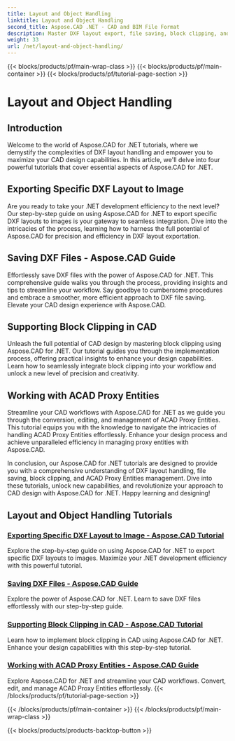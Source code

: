 ```yaml
---
title: Layout and Object Handling
linktitle: Layout and Object Handling
second_title: Aspose.CAD .NET - CAD and BIM File Format
description: Master DXF layout export, file saving, block clipping, and ACAD Proxy Entities effortlessly for enhanced CAD design using Aspose.CAD for .NET.
weight: 33
url: /net/layout-and-object-handling/
---
```


{{< blocks/products/pf/main-wrap-class >}}
{{< blocks/products/pf/main-container >}}
{{< blocks/products/pf/tutorial-page-section >}}

# Layout and Object Handling


## Introduction

Welcome to the world of Aspose.CAD for .NET tutorials, where we demystify the complexities of DXF layout handling and empower you to maximize your CAD design capabilities. In this article, we'll delve into four powerful tutorials that cover essential aspects of Aspose.CAD for .NET.

 ## Exporting Specific DXF Layout to Image

Are you ready to take your .NET development efficiency to the next level? Our step-by-step guide on using Aspose.CAD for .NET to export specific DXF layouts to images is your gateway to seamless integration. Dive into the intricacies of the process, learning how to harness the full potential of Aspose.CAD for precision and efficiency in DXF layout exportation.

 ## Saving DXF Files - Aspose.CAD Guide

Effortlessly save DXF files with the power of Aspose.CAD for .NET. This comprehensive guide walks you through the process, providing insights and tips to streamline your workflow. Say goodbye to cumbersome procedures and embrace a smoother, more efficient approach to DXF file saving. Elevate your CAD design experience with Aspose.CAD.

 ## Supporting Block Clipping in CAD

Unleash the full potential of CAD design by mastering block clipping using Aspose.CAD for .NET. Our tutorial guides you through the implementation process, offering practical insights to enhance your design capabilities. Learn how to seamlessly integrate block clipping into your workflow and unlock a new level of precision and creativity.

 ## Working with ACAD Proxy Entities

Streamline your CAD workflows with Aspose.CAD for .NET as we guide you through the conversion, editing, and management of ACAD Proxy Entities. This tutorial equips you with the knowledge to navigate the intricacies of handling ACAD Proxy Entities effortlessly. Enhance your design process and achieve unparalleled efficiency in managing proxy entities with Aspose.CAD.

In conclusion, our Aspose.CAD for .NET tutorials are designed to provide you with a comprehensive understanding of DXF layout handling, file saving, block clipping, and ACAD Proxy Entities management. Dive into these tutorials, unlock new capabilities, and revolutionize your approach to CAD design with Aspose.CAD for .NET. Happy learning and designing!
## Layout and Object Handling Tutorials
### [Exporting Specific DXF Layout to Image - Aspose.CAD Tutorial](./exporting-specific-dxf-layout-to-image/)
Explore the step-by-step guide on using Aspose.CAD for .NET to export specific DXF layouts to images. Maximize your .NET development efficiency with this powerful tutorial.
### [Saving DXF Files - Aspose.CAD Guide](./saving-dxf-files/)
Explore the power of Aspose.CAD for .NET. Learn to save DXF files effortlessly with our step-by-step guide.
### [Supporting Block Clipping in CAD - Aspose.CAD Tutorial](./supporting-block-clipping-in-cad/)
Learn how to implement block clipping in CAD using Aspose.CAD for .NET. Enhance your design capabilities with this step-by-step tutorial.
### [Working with ACAD Proxy Entities - Aspose.CAD Guide](./working-with-acad-proxy-entities/)
Explore Aspose.CAD for .NET and streamline your CAD workflows. Convert, edit, and manage ACAD Proxy Entities effortlessly.
{{< /blocks/products/pf/tutorial-page-section >}}

{{< /blocks/products/pf/main-container >}}
{{< /blocks/products/pf/main-wrap-class >}}

{{< blocks/products/products-backtop-button >}}
